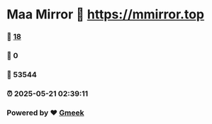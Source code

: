# Maa Mirror :link: https://mmirror.top 
### :page_facing_up: [18](https://mmirror.top/tag.html) 
### :speech_balloon: 0 
### :hibiscus: 53544 
### :alarm_clock: 2025-05-21 02:39:11 
### Powered by :heart: [Gmeek](https://github.com/Meekdai/Gmeek)
